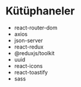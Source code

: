 # Kütüphaneler

- react-router-dom
- axios
- json-server
- react-redux
- @reduxjs/toolkit
- uuid
- react-icons
- react-toastify
- sass

